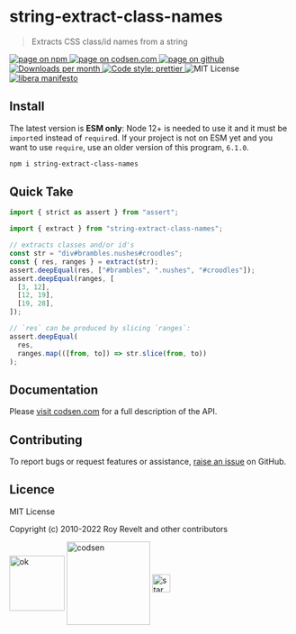 # string-extract-class-names

> Extracts CSS class/id names from a string

<div class="package-badges">
  <a href="https://www.npmjs.com/package/string-extract-class-names" rel="nofollow noreferrer noopener">
    <img src="https://img.shields.io/badge/-npm-blue?style=flat-square" alt="page on npm">
  </a>
  <a href="https://codsen.com/os/string-extract-class-names" rel="nofollow noreferrer noopener">
    <img src="https://img.shields.io/badge/-codsen-blue?style=flat-square" alt="page on codsen.com">
  </a>
  <a href="https://github.com/codsen/codsen/tree/main/packages/string-extract-class-names" rel="nofollow noreferrer noopener">
    <img src="https://img.shields.io/badge/-github-blue?style=flat-square" alt="page on github">
  </a>
  <a href="https://npmcharts.com/compare/string-extract-class-names?interval=30" rel="nofollow noreferrer noopener" target="_blank">
    <img src="https://img.shields.io/npm/dm/string-extract-class-names.svg?style=flat-square" alt="Downloads per month">
  </a>
  <a href="https://prettier.io" rel="nofollow noreferrer noopener" target="_blank">
    <img src="https://img.shields.io/badge/code_style-prettier-brightgreen.svg?style=flat-square" alt="Code style: prettier">
  </a>
  <img src="https://img.shields.io/badge/licence-MIT-brightgreen.svg?style=flat-square" alt="MIT License">
  <a href="https://liberamanifesto.com" rel="nofollow noreferrer noopener" target="_blank">
    <img src="https://img.shields.io/badge/libera-manifesto-lightgrey.svg?style=flat-square" alt="libera manifesto">
  </a>
</div>

## Install

The latest version is **ESM only**: Node 12+ is needed to use it and it must be `import`ed instead of `require`d. If your project is not on ESM yet and you want to use `require`, use an older version of this program, `6.1.0`.

```bash
npm i string-extract-class-names
```

## Quick Take

```js
import { strict as assert } from "assert";

import { extract } from "string-extract-class-names";

// extracts classes and/or id's
const str = "div#brambles.nushes#croodles";
const { res, ranges } = extract(str);
assert.deepEqual(res, ["#brambles", ".nushes", "#croodles"]);
assert.deepEqual(ranges, [
  [3, 12],
  [12, 19],
  [19, 28],
]);

// `res` can be produced by slicing `ranges`:
assert.deepEqual(
  res,
  ranges.map(([from, to]) => str.slice(from, to))
);
```

## Documentation

Please [visit codsen.com](https://codsen.com/os/string-extract-class-names/) for a full description of the API.

## Contributing

To report bugs or request features or assistance, [raise an issue](https://github.com/codsen/codsen/issues/new/choose) on GitHub.

## Licence

MIT License

Copyright (c) 2010-2022 Roy Revelt and other contributors


<img src="https://codsen.com/images/png-codsen-ok.png" width="98" alt="ok" align="center"> <img src="https://codsen.com/images/png-codsen-1.png" width="148" alt="codsen" align="center"> <img src="https://codsen.com/images/png-codsen-star-small.png" width="32" alt="star" align="center">

